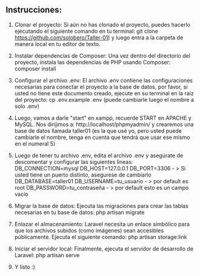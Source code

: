 
## Instrucciones:

1. Clonar el proyecto: Si aún no has clonado el proyecto, puedes hacerlo ejecutando el siguiente comando en tu terminal: git clone https://github.com/solobero/Taller-01) y luego entra a la carpeta de manera local en tu editor de texto.

2. Instalar dependencias de Composer: Una vez dentro del directorio del proyecto, instala las dependencias de PHP usando Composer: composer install

3. Configurar el archivo .env: El archivo .env contiene las configuraciones necesarias para conectar el proyecto a la base de datos, por favor, si usted no tiene este documento creado, ejecute en su terminal en la raíz del proyecto: cp .env.example .env (puede cambiarle luego el nombre a solo .env)

4. Luego, vamos a darle "start" en xampp, recuerde START en APACHE y MySQL. Nos dirijimos a: http://localhost/phpmyadmin/ y crearemos una base de datos llamada taller01 (es la que usé yo, pero usted puede cambiarle el nombre, tenga en cuenta que tendrá que usar ese mismo en el numeral 5)

5. Luego de tener tu archivo .env, edita el archivo .env y asegúrate de descomentar y configurar las siguientes líneas:
    DB_CONNECTION=mysql
    DB_HOST=127.0.0.1
    DB_PORT=3306 - > Si usted tiene un puerto distinto, asegurese de cambiarlo
    DB_DATABASE=taller01
    DB_USERNAME=tu_usuario - > por default es root
    DB_PASSWORD=tu_contraseña - > por default esto es un campo vacío

6. Migrar la base de datos: Ejecuta las migraciones para crear las tablas necesarias en tu base de datos: php artisan migrate

7. Enlazar el almacenamiento: Laravel necesita un enlace simbólico para que los archivos subidos (como imágenes) sean accesibles públicamente. Ejecuta el siguiente comando: php artisan storage:link

8. Iniciar el servidor local: Finalmente, ejecuta el servidor de desarrollo de Laravel: php artisan serve

9. Y listo :)



